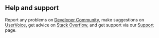 ## Help and support

Report any problems on [Developer Community](https://developercommunity.visualstudio.com/spaces/21/index.html),
make suggestions on [UserVoice](https://visualstudio.uservoice.com/forums/330519-team-services),
get advice on [Stack Overflow](https://stackoverflow.com/questions/tagged/vs-team-services),
and get support via our [Support](https://www.visualstudio.com/team-services/support/) page.
